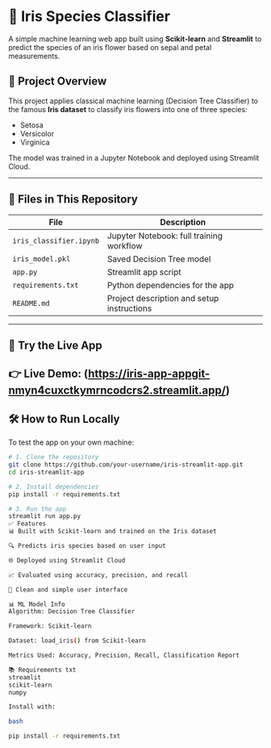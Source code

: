# 🌸 Iris Species Classifier

A simple machine learning web app built using **Scikit-learn** and **Streamlit** to predict the species of an iris flower based on sepal and petal measurements.

## 📌 Project Overview

This project applies classical machine learning (Decision Tree Classifier) to the famous **Iris dataset** to classify iris flowers into one of three species:

- Setosa
- Versicolor
- Virginica

The model was trained in a Jupyter Notebook and deployed using Streamlit Cloud.

---

## 📂 Files in This Repository

| File                  | Description                                      |
|-----------------------|--------------------------------------------------|
| `iris_classifier.ipynb` | Jupyter Notebook: full training workflow        |
| `iris_model.pkl`      | Saved Decision Tree model                        |
| `app.py`              | Streamlit app script                             |
| `requirements.txt`    | Python dependencies for the app                  |
| `README.md`           | Project description and setup instructions       |

---

## 🚀 Try the Live App

👉 **Live Demo:**
(https://iris-app-appgit-nmyn4cuxctkymrncodcrs2.streamlit.app/)
---

## 🛠️ How to Run Locally

To test the app on your own machine:

```bash
# 1. Clone the repository
git clone https://github.com/your-username/iris-streamlit-app.git
cd iris-streamlit-app

# 2. Install dependencies
pip install -r requirements.txt

# 3. Run the app
streamlit run app.py
✅ Features
📊 Built with Scikit-learn and trained on the Iris dataset

🔍 Predicts iris species based on user input

🌐 Deployed using Streamlit Cloud

📈 Evaluated using accuracy, precision, and recall

🎨 Clean and simple user interface

📊 ML Model Info
Algorithm: Decision Tree Classifier

Framework: Scikit-learn

Dataset: load_iris() from Scikit-learn

Metrics Used: Accuracy, Precision, Recall, Classification Report

📚 Requirements txt
streamlit
scikit-learn
numpy

Install with:

bash

pip install -r requirements.txt
